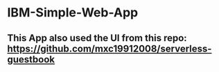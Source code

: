 # IBM-Simple-Web-App
## This App also used the UI from this repo: https://github.com/mxc19912008/serverless-guestbook
